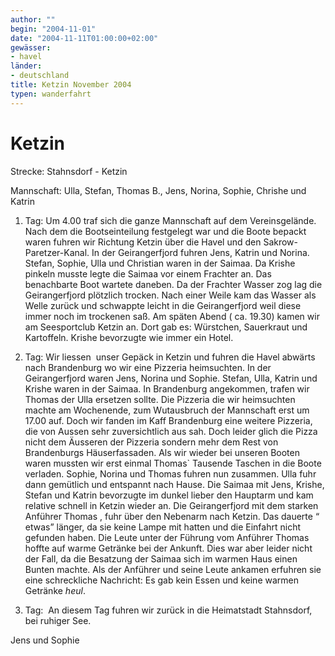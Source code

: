 ```yaml
---
author: ""
begin: "2004-11-01"
date: "2004-11-11T01:00:00+02:00"
gewässer:
- havel
länder:
- deutschland
title: Ketzin November 2004
typen: wanderfahrt
---
```



# Ketzin


Strecke: Stahnsdorf - Ketzin

Mannschaft: Ulla, Stefan, Thomas B., Jens, Norina, Sophie, Chrishe und Katrin

1. Tag: Um 4.00 traf sich die ganze Mannschaft auf dem Vereinsgelände. Nach dem die Bootseinteilung festgelegt war und die Boote bepackt waren fuhren wir Richtung Ketzin über die Havel und den Sakrow-Paretzer-Kanal. In der Geirangerfjord fuhren Jens, Katrin und Norina. Stefan, Sophie, Ulla und Christian waren in der Saimaa. Da Krishe pinkeln musste legte die Saimaa vor einem Frachter an. Das benachbarte Boot wartete daneben. Da der Frachter Wasser zog lag die Geirangerfjord plötzlich trocken. Nach einer Weile kam das Wasser als Welle zurück und schwappte leicht in die Geirangerfjord weil diese immer noch im trockenen saß. Am späten Abend ( ca. 19.30) kamen wir am Seesportclub Ketzin an. Dort gab es: Würstchen, Sauerkraut und Kartoffeln. Krishe bevorzugte wie immer ein Hotel.

2. Tag: Wir liessen  unser Gepäck in Ketzin und fuhren die Havel abwärts nach Brandenburg wo wir eine Pizzeria heimsuchten. In der Geirangerfjord waren Jens, Norina und Sophie. Stefan, Ulla, Katrin und Krishe waren in der Saimaa. In Brandenburg angekommen, trafen wir Thomas der Ulla ersetzen sollte. Die Pizzeria die wir heimsuchten machte am Wochenende, zum Wutausbruch der Mannschaft erst um 17.00 auf. Doch wir fanden im Kaff Brandenburg eine weitere Pizzeria, die von Aussen sehr zuversichtlich aus sah. Doch leider glich die Pizza nicht dem Äusseren der Pizzeria sondern mehr dem Rest von Brandenburgs Häuserfassaden. Als wir wieder bei unseren Booten waren mussten wir erst einmal Thomas` Tausende Taschen in die Boote verladen. Sophie, Norina und Thomas fuhren nun zusammen. Ulla fuhr dann gemütlich und entspannt nach Hause. Die Saimaa mit Jens, Krishe, Stefan und Katrin bevorzugte im dunkel lieber den Hauptarm und kam relative schnell in Ketzin wieder an. Die Geirangerfjord mit dem starken Anführer Thomas , fuhr über den Nebenarm nach Ketzin. Das dauerte “ etwas” länger, da sie keine Lampe mit hatten und die Einfahrt nicht gefunden haben. Die Leute unter der Führung vom Anführer Thomas hoffte auf warme Getränke bei der Ankunft. Dies war aber leider nicht der Fall, da die Besatzung der Saimaa sich im warmen Haus einen Bunten machte. Als der Anführer und seine Leute ankamen erfuhren sie eine schreckliche Nachricht: Es gab kein Essen und keine warmen Getränke *heul*.

3. Tag:  An diesem Tag fuhren wir zurück in die Heimatstadt Stahnsdorf, bei ruhiger See.

Jens und Sophie
